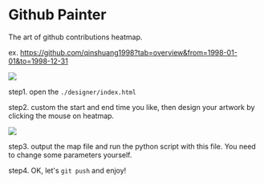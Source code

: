 # Github Painter
The art of github contributions heatmap.

ex. https://github.com/qinshuang1998?tab=overview&from=1998-01-01&to=1998-12-31

![](https://pic.downk.cc/item/5ec922b8c2a9a83be540aa39.png)

step1. open the `./designer/index.html`

step2. custom the start and end time you like, then design your artwork by clicking the mouse on heatmap.

![](https://pic.downk.cc/item/5ec923b2c2a9a83be541c74b.png)

step3. output the map file and run the python script with this file. You need to change some parameters yourself.

step4. OK, let's `git push` and enjoy!